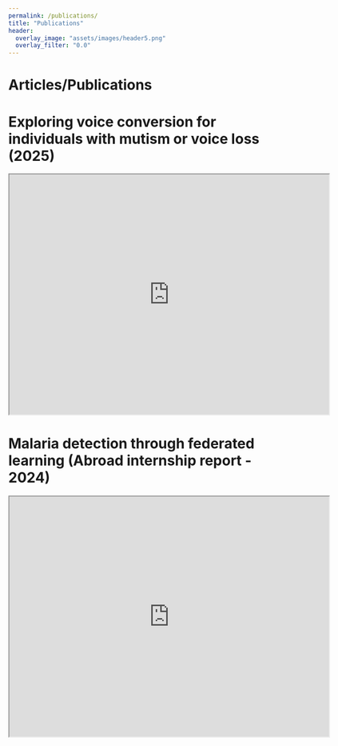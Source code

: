 ```yaml
---
permalink: /publications/
title: "Publications"
header:
  overlay_image: "assets/images/header5.png"
  overlay_filter: "0.0"
---
```



# Articles/Publications

# Exploring voice conversion for individuals with mutism or voice loss (2025)

<iframe src="https://drive.google.com/file/d/1oEAgUAEQKUmUR69kY6StcpdRsWfF0Zj_/preview" width="640" height="480" allow="autoplay"></iframe>

# Malaria detection through federated learning (Abroad internship report - 2024)

<iframe src="https://drive.google.com/file/d/1xYECY3qNsO3Xp1ydpOE2PCVkqnKtwZlU/preview" width="640" height="480" allow="autoplay"></iframe>
